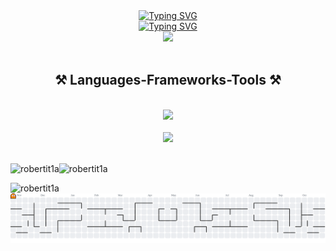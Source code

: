 <div align="center">
  <a href="https://git.io/typing-svg"
    ><img
      src="https://readme-typing-svg.demolab.com?font=Righteous&size=35&color=3399FF&center=true&vCenter=true&width=500&height=70&duration=4000&lines=Hi+There!;My+name+is+Junior;1st+Year;Always+do+your+Best"
      alt="Typing SVG"
  /></a>
</div>

<div align="center">
  <a href="https://git.io/typing-svg"
    ><img
      src="https://readme-typing-svg.demolab.com?font=Righteous&size=30&color=0039A9&center=true&vCenter=true&width=500&height=70&duration=4000&lines=Hello+World;Welcome+to+My+Profile+!;BSIT+|+DLL;and+GOD+will+do+the+rest"
      alt="Typing SVG"
  /></a>
</div>

<div align="center">
  <img height="200" src="https://i.imgur.com/1ZvVkDc.gif"  />
</div>

<br />

<h2 align="center">⚒️ Languages-Frameworks-Tools ⚒️</h2>
<br />

<div align="center">
  <img src="https://skillicons.dev/icons?i=html,css,vscode,github,git" />
</div>
<br />
<div align="center">
  <img src="https://skillicons.dev/icons?i=python,javascript" />
</div>
<br />

<p>
  <img
    align="left"
    src="https://github-readme-stats.vercel.app/api/top-langs?username=robertit1a&show_icons=true&locale=en&layout=compact"
    alt="robertit1a"
  />
</p>


<p>
  &nbsp;<img
    align="left"
    src="https://github-readme-stats.vercel.app/api?username=robertit1a&show_icons=true&locale=en"
    alt="robertit1a"
  />
</p>

<p>
  <img
    align="left"
    src="https://github-readme-streak-stats.herokuapp.com/?user=robertit1a&"
    alt="robertit1a"
  />
</p>



<!-- Pacman -->
<picture>
  <source media="(prefers-color-scheme: dark)" srcset="https://raw.githubusercontent.com/robertIT1A/robertIT1A/output/pacman-contribution-graph-dark.svg">
  <source media="(prefers-color-scheme: light)" srcset="https://raw.githubusercontent.com/robertIT1A/robertIT1A/output/pacman-contribution-graph.svg">
  <img alt="pacman contribution graph" src="https://raw.githubusercontent.com/robertIT1A/robertIT1A/output/pacman-contribution-graph.svg">
</picture>



<!-- - 🔭 I’m currently working on ...
- 🌱 I’m currently learning ...
- 👯 I’m looking to collaborate on ...
- 🤔 I’m looking for help with ...
- 💬 Ask me about ...
- 📫 How to reach me: ...
- 😄 Pronouns: ...
- ⚡ Fun fact: ...
--> 
